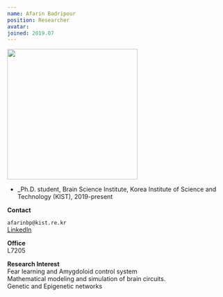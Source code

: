 ```yaml
---
name: Afarin Badripour
position: Researcher
avatar: 
joined: 2019.07
---
```


<img width="300" src="{{site.baseurl}}/images/people/{{page.avatar}}" data-action="zoom">

- _Ph.D. student, Brain Science Institute, Korea Institute of Science and Technology (KIST), 2019-present

**Contact**<br>

<i class="fa fa-envelope-o"></i>  `afarinbp@kist.re.kr`<br>
<i class="fa fa-linkedin-square" aria-hidden="true"></i> [LinkedIn](https://www.linkedin.com/in/afarin-badripour-0b932b4a/) <br>


**Office**<br>
L7205<br>

**Research Interest**<br>
Fear learning and Amygdoloid control system <br>
Mathematical modeling and simulation of brain circuits. <br>
Genetic and Epigenetic networks  <br>



